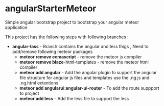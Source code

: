 # angularStarterMeteor

Simple angular bootstrap project to bootstrap your angular meteor application 

This project has the following steps with following branches : 

* **angular-lass** - Branch contains the angular and less thigs , Need to add/remove following meteor packages
  * **meteor remove ecmascript** - remove the meteor js compiler
  * **meteor remove blaze**-html-templates - remove the meteor html compiler
  * **meteor add angular** - Add the angular plugin to support the angular file structure
      for angular js files and templates use the .ng.js and .ng.html extentions 
  * **meteor add angularui:angular-ui-router** - To add the route suppport to project
  * **meteor add less** - Add the less file to support the less
